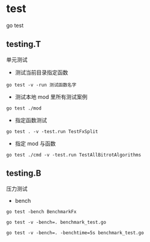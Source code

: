 # test

go test

## testing.T
单元测试

- 测试当前目录指定函数
```shell
go test -v -run 测试函数名字
```

- 测试本地 mod 里所有测试案例
```shell
go test ./mod
```

- 指定函数测试
```shell
go test . -v -test.run TestFxSplit
```

- 指定 mod 与函数
```shell
go test ./cmd -v -test.run TestAllBitrotAlgorithms
```

## testing.B
压力测试

- bench
```shell
go test -bench BenchmarkFx

go test -v -bench=. benchmark_test.go

go test -v -bench=. -benchtime=5s benchmark_test.go
```
